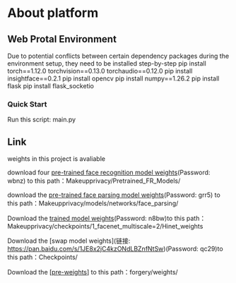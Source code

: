 # About platform
## Web Protal Environment
  Due to potential conflicts between certain dependency packages during the environment setup, they need to be installed step-by-step
    pip install  torch==1.12.0 torchvision==0.13.0 torchaudio==0.12.0
    pip install insightface==0.2.1
    pip install opencv
    pip install numpy==1.26.2
    pip install flask
    pip install flask_socketio
### Quick Start
Run this script: main.py

## Link 
weights in this project is avaliable

download four [pre-trained face recognition model weights](https://pan.baidu.com/s/12BhQkR8YBp9ergCmIR2H-A)(Password: wbnz) to this path：Makeupprivacy/Pretrained_FR_Models/

download the [pre-trained face parsing model weights](https://pan.baidu.com/s/1_1uyZuWHXmmovMvwFt1J1g)(Password: grr5) to this path：Makeupprivacy/models/networks/face_parsing/

Download the [trained model weights](https://pan.baidu.com/s/1m5LukyEqoOIE90tl31jHbA)(Password: n8bw)to this path：Makeupprivacy/checkpoints/1_facenet_multiscale=2/Hinet_weights

Download the [swap model weights](链接: https://pan.baidu.com/s/1JE8x2jC4kzONdLBZnfNtSw)(Password: qc29)to this path：Checkpoints/

Download the [[pre-weights](https://pan.quark.cn/s/b125cd8a256e)] to this path：forgery/weights/


